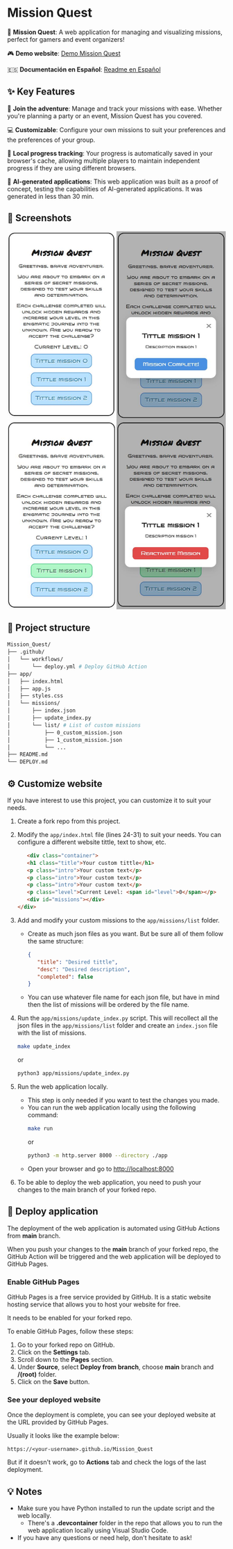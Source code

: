 # Mission Quest

🎉 **Mission Quest**: A web application for managing and visualizing missions, perfect for gamers and event organizers!

🎮 **Demo website**: [Demo Mission Quest](https://daviidam.github.io/Mission_Quest)

🇪🇸 **Documentación en Español**: [Readme en Español](README-esp.md)

## ✨ Key Features

🎯 **Join the adventure**: Manage and track your missions with ease. Whether you're planning a party or an event, Mission Quest has you covered.

💻 **Customizable**: Configure your own missions to suit your preferences and the preferences of your group.

💾 **Local progress tracking**: Your progress is automatically saved in your browser's cache, allowing multiple players to maintain independent progress if they are using different browsers.

🧠 **AI-generated applications**: This web application was built as a proof of concept, testing the capabilities of AI-generated applications. It was generated in less than 30 min.

## 📁 Screenshots

<div style="display: flex; flex-direction: row; justify-content: space-between;">
  <div style="display: flex; flex-direction: column; justify-content: space-between;">
    <img src="./docs_assests/main_website.JPG" alt="Main Website" style="width: 300px;">
    <img src="./docs_assests/main_website_1_done.JPG" alt="Mission Description" style="width: 300px;">
  </div>
  <div style="display: flex; flex-direction: column; justify-content: space-between;">
    <img src="./docs_assests/mission_description_website.JPG" alt="Mission Description" style="width: 300px;">
    <img src="./docs_assests/mission_done_website.JPG" alt="Mission Done" style="width: 300px;">
  </div>
</div>

## 📁 Project structure

```bash
Mission_Quest/
├── .github/
│   └── workflows/
│       └── deploy.yml # Deploy GitHub Action
├── app/
│   ├── index.html
│   ├── app.js
│   ├── styles.css
│   └── missions/
│       ├── index.json
│       ├── update_index.py
│       └── list/ # List of custom missions
│           ├── 0_custom_mission.json
│           ├── 1_custom_mission.json
│           └── ...
├── README.md
└── DEPLOY.md
```

## ⚙ Customize website

If you have interest to use this project, you can customize it to suit your needs.

1. Create a fork repo from this project.
2. Modify the `app/index.html` file (lines 24-31) to suit your needs. You can configure a different website tittle, text to show, etc.
   ```html
      <div class="container">
      <h1 class="title">Your custom tittle</h1>
      <p class="intro">Your custom text</p>
      <p class="intro">Your custom text</p>
      <p class="intro">Your custom text</p>
      <p class="level">Current Level: <span id="level">0</span></p>
      <div id="missions"></div>
   </div>
   ```

3. Add and modify your custom missions to the `app/missions/list` folder.
   - Create as much json files as you want. But be sure all of them follow the same structure:
      ```json
      {
         "title": "Desired tittle",
         "desc": "Desired description",
         "completed": false
      }
      ```
   - You can use whatever file name for each json file, but have in mind then the list of missions will be ordered by the file name.
4. Run the `app/missions/update_index.py` script. This will recollect all the json files in the `app/missions/list` folder and create an `index.json` file with the list of missions.
   ```bash
   make update_index
   ```
   or
   ```bash
   python3 app/missions/update_index.py
   ```
5. Run the web application locally.
   - This step is only needed if you want to test the changes you made.
   - You can run the web application locally using the following command:
      ```bash
      make run
      ```
      or
      ```bash
      python3 -m http.server 8000 --directory ./app
      ```
   - Open your browser and go to [http://localhost:8000](http://localhost:8000)
6. To be able to deploy the web application, you need to push your changes to the main branch of your forked repo.


## 🚀 Deploy application

The deployment of the web application is automated using GitHub Actions from **main** branch.

When you push your changes to the **main** branch of your forked repo, the GitHub Action will be triggered and the web application will be deployed to GitHub Pages.

### Enable GitHub Pages

GitHub Pages is a free service provided by GitHub. It is a static website hosting service that allows you to host your website for free.

It needs to be enabled for your forked repo.

To enable GitHub Pages, follow these steps:

1. Go to your forked repo on GitHub.
2. Click on the **Settings** tab.
3. Scroll down to the **Pages** section.
4. Under **Source**, select **Deploy from branch**, choose **main** branch and **/(root)** folder.
5. Click on the **Save** button.

### See your deployed website

Once the deployment is complete, you can see your deployed website at the URL provided by GitHub Pages.

Usually it looks like the example below:

```
https://<your-username>.github.io/Mission_Quest
```

But if it doesn't work, go to **Actions** tab and check the logs of the last deployment.


## 💡 Notes
- Make sure you have Python installed to run the update script and the web locally.
   - There's a **.devcontainer** folder in the repo that allows you to run the web application locally using Visual Studio Code.
- If you have any questions or need help, don't hesitate to ask!
